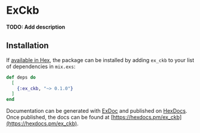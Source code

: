 # ExCkb

**TODO: Add description**

## Installation

If [available in Hex](https://hex.pm/docs/publish), the package can be installed
by adding `ex_ckb` to your list of dependencies in `mix.exs`:

```elixir
def deps do
  [
    {:ex_ckb, "~> 0.1.0"}
  ]
end
```

Documentation can be generated with [ExDoc](https://github.com/elixir-lang/ex_doc)
and published on [HexDocs](https://hexdocs.pm). Once published, the docs can
be found at [https://hexdocs.pm/ex_ckb](https://hexdocs.pm/ex_ckb).

